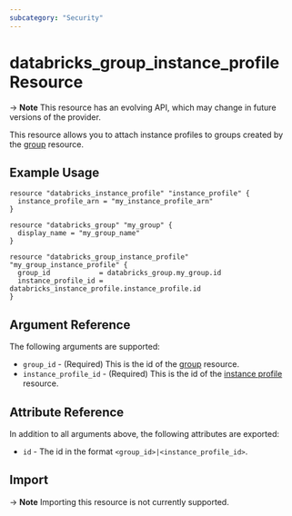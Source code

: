 ```yaml
---
subcategory: "Security"
---
```

# databricks_group_instance_profile Resource

-> **Note** This resource has an evolving API, which may change in future versions of the provider.

This resource allows you to attach instance profiles to groups created by the [group](group.md) resource.

## Example Usage

```hcl
resource "databricks_instance_profile" "instance_profile" {
  instance_profile_arn = "my_instance_profile_arn"
}

resource "databricks_group" "my_group" {
  display_name = "my_group_name"
}

resource "databricks_group_instance_profile" "my_group_instance_profile" {
  group_id            = databricks_group.my_group.id
  instance_profile_id = databricks_instance_profile.instance_profile.id
}
```
## Argument Reference

The following arguments are supported:

* `group_id` - (Required) This is the id of the [group](group.md) resource.
* `instance_profile_id` -  (Required) This is the id of the [instance profile](instance_profile.md) resource.

## Attribute Reference

In addition to all arguments above, the following attributes are exported:

*  `id` - The id in the format `<group_id>|<instance_profile_id>`.

## Import

-> **Note** Importing this resource is not currently supported.
